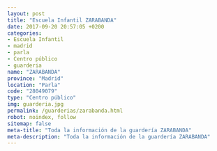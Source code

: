```yaml
---
layout: post
title: "Escuela Infantil ZARABANDA"
date: 2017-09-20 20:57:05 +0200
categories:
- Escuela Infantil
- madrid
- parla
- Centro público
- guarderia
name: "ZARABANDA"
province: "Madrid"
location: "Parla"
code: "28049079"
type: "Centro público"
img: guarderia.jpg
permalink: /guarderias/zarabanda.html
robot: noindex, follow
sitemap: false
meta-title: "Toda la información de la guardería ZARABANDA"
meta-description: "Toda la información de la guardería ZARABANDA"
---
```

